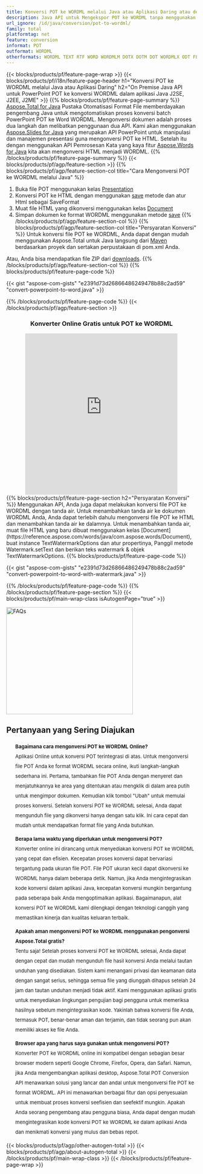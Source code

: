 ```yaml
---
title: Konversi POT ke WORDML melalui Java atau Aplikasi Daring atau dengan Konverter Online gratis 
description: Java API untuk Mengekspor POT ke WORDML tanpa menggunakan Microsoft Word atau PowerPoint atau daring. Uji konverter online POT ke WORDML gratis dengan cepat sebelum mengintegrasikan kode. 
url_ignore: /id/java/conversion/pot-to-wordml/
family: total
platformtag: net
feature: conversion
informat: POT
outformat: WORDML
otherformats: WORDML TEXT RTF WORD WORDMLM DOTX DOTM DOT WORDMLX ODT FLATOPC OTT
---
```

{{< blocks/products/pf/feature-page-wrap >}}
{{< blocks/products/pf/i18n/feature-page-header h1="Konversi POT ke WORDML melalui Java atau Aplikasi Daring" h2="On Premise Java API untuk PowerPoint POT ke konversi WORDML dalam aplikasi Java J2SE, J2EE, J2ME" >}}
{{% blocks/products/pf/feature-page-summary %}}
[Aspose.Total for Java](https://products.aspose.com/total/java/) Pustaka Otomatisasi Format File memberdayakan pengembang Java untuk mengotomatiskan proses konversi batch PowerPoint POT ke Word WORDML. Mengonversi dokumen adalah proses dua langkah dan melibatkan penggunaan dua API. Kami akan menggunakan [Aspose.Slides for Java](https://products.aspose.com/slides/java/) yang merupakan API PowerPoint untuk manipulasi dan manajemen presentasi guna mengonversi POT ke HTML. Setelah itu dengan menggunakan API Pemrosesan Kata yang kaya fitur [Aspose.Words for Java](https://products.aspose.com/words/java/) kita akan mengonversi HTML menjadi WORDML.
{{% /blocks/products/pf/feature-page-summary  %}}
{{< blocks/products/pf/agp/feature-section >}}
{{% blocks/products/pf/agp/feature-section-col title="Cara Mengonversi POT ke WORDML melalui Java" %}}
1. Buka file POT menggunakan kelas [Presentation](https://reference.aspose.com/slides/java/com.aspose.slides/Presentation)
2. Konversi POT ke HTML dengan menggunakan [save](https://reference.aspose.com/slides/java/com.aspose.slides/Presentation#save-java.lang.String-int-com.aspose.slides.ISaveOptions-) metode dan atur Html sebagai SaveFormat
3. Muat file HTML yang dikonversi menggunakan kelas [Document](https://reference.aspose.com/words/java/com.aspose.words/Document)
4. Simpan dokumen ke format WORDML menggunakan metode [save](https://reference.aspose.com/words/java/com.aspose.words/Document#save(java.lang.String,int))
{{% /blocks/products/pf/agp/feature-section-col %}}
{{% blocks/products/pf/agp/feature-section-col title="Persyaratan Konversi" %}}
Untuk konversi file POT ke WORDML, Anda dapat dengan mudah menggunakan Aspose.Total untuk Java langsung dari [Maven](https://releases.aspose.com/total/java/) berdasarkan proyek dan sertakan perpustakaan di pom.xml Anda.

Atau, Anda bisa mendapatkan file ZIP dari [downloads](https://releases.aspose.com/total/java).
{{% /blocks/products/pf/agp/feature-section-col %}}
{{% blocks/products/pf/feature-page-code %}}

{{< gist "aspose-com-gists" "e2391d73d26866486249478b88c2ad59" "convert-powerpoint-to-word.java" >}}


{{% /blocks/products/pf/feature-page-code %}}
{{< /blocks/products/pf/agp/feature-section >}}

<div class="container-fluid agp-content bg-white aboutfile box-1 vh100 section nopbtm">
<div class=container>
<div class=row>
<div class="demobox tc col-md-12 padding-0" align="center">

<h3>Konverter Online Gratis untuk POT ke WORDML</h3>

<iframe style="border: none; height: 426px;" scrolling="no" src="https://total-conversion-app-65z5r2lp.qa.k8s.dynabic.com/?to=wordml&from=pot" id="child-iframe" width="80%"></iframe>

</div></div>
</div></div>
{{% blocks/products/pf/feature-page-section  h2="Persyaratan Konversi" %}}
Menggunakan API, Anda juga dapat melakukan konversi file POT ke WORDML dengan tanda air. Untuk menambahkan tanda air ke dokumen WORDML Anda, Anda dapat terlebih dahulu mengonversi file POT ke HTML dan menambahkan tanda air ke dalamnya. Untuk menambahkan tanda air, muat file HTML yang baru dibuat menggunakan kelas [Document](https://reference.aspose.com/words/java/com.aspose.words/Document), buat instance TextWatermarkOptions dan atur propertinya, Panggil metode Watermark.setText dan berikan teks watermark & objek TextWatermarkOptions.  
{{% blocks/products/pf/feature-page-code %}}

{{< gist "aspose-com-gists" "e2391d73d26866486249478b88c2ad59" "convert-powerpoint-to-word-with-watermark.java" >}}

{{% /blocks/products/pf/feature-page-code  %}}
{{% /blocks/products/pf/feature-page-section %}}
{{< blocks/products/pf/main-wrap-class isAutogenPage="true" >}}
<style>.howtolist li{margin-right: 0!important;line-height: 26px;position: relative;margin-bottom: 10px;font-size: 13px;list-style-type: none;}</style>
<div class="col-md-12 tl bg-gray-dark howtolist section">
  <a class="anchor" name="faqpage"></a>
  <div class="container tl dflex" itemscope="" itemtype="https://schema.org/FAQPage">
      <div class="col-md-4 howtosectiongfx">
          <img class="social-panel-hide-on-mobile" src="https://www.groupdocs.cloud/templates/brand/images/groupdocs/conversion/groupdocs_conversion-brand.png" alt="FAQs" width="335" height="283">
      </div>
      <div class="howtosection col-md-8">
          <div>
              <h2>Pertanyaan yang Sering Diajukan</h2>
              <ul>
                  <li itemscope="" itemprop="mainEntity" itemtype="https://schema.org/Question">
                      <div>
                          <span itemprop="name"><b>Bagaimana cara mengonversi POT ke WORDML Online?</b></span>
                      </div>
                      <div itemscope="" itemprop="acceptedAnswer" itemtype="https://schema.org/Answer">
                          <span itemprop="text">Aplikasi Online untuk konversi POT terintegrasi di atas. Untuk mengonversi file POT Anda ke format WORDML secara online, ikuti langkah-langkah sederhana ini. Pertama, tambahkan file POT Anda dengan menyeret dan menjatuhkannya ke area yang ditentukan atau mengklik di dalam area putih untuk mengimpor dokumen. Kemudian klik tombol "Ubah" untuk memulai proses konversi. Setelah konversi POT ke WORDML selesai, Anda dapat mengunduh file yang dikonversi hanya dengan satu klik. Ini cara cepat dan mudah untuk mendapatkan format file yang Anda butuhkan.</span>
                      </div>
                  </li>
                  <li itemscope="" itemprop="mainEntity" itemtype="https://schema.org/Question">
                      <div>
                          <span itemprop="name"><b>Berapa lama waktu yang diperlukan untuk mengonversi POT?</b></span>
                      </div>
                      <div itemscope="" itemprop="acceptedAnswer" itemtype="https://schema.org/Answer">
                          <span itemprop="text">Konverter online ini dirancang untuk menyediakan konversi POT ke WORDML yang cepat dan efisien. Kecepatan proses konversi dapat bervariasi tergantung pada ukuran file POT. File POT ukuran kecil dapat dikonversi ke WORDML hanya dalam beberapa detik. Namun, jika Anda mengintegrasikan kode konversi dalam aplikasi Java, kecepatan konversi mungkin bergantung pada seberapa baik Anda mengoptimalkan aplikasi. Bagaimanapun, alat konversi POT ke WORDML kami dilengkapi dengan teknologi canggih yang memastikan kinerja dan kualitas keluaran terbaik.</span>
                      </div>
                  </li>
                  <li itemscope="" itemprop="mainEntity" itemtype="https://schema.org/Question">
                      <div>
                          <span itemprop="name"><b>Apakah aman mengonversi POT ke WORDML menggunakan pengonversi Aspose.Total gratis?</b></span>
                      </div>
                      <div itemscope="" itemprop="acceptedAnswer" itemtype="https://schema.org/Answer">
                          <span itemprop="text">Tentu saja! Setelah proses konversi POT ke WORDML selesai, Anda dapat dengan cepat dan mudah mengunduh file hasil konversi Anda melalui tautan unduhan yang disediakan. Sistem kami menangani privasi dan keamanan data dengan sangat serius, sehingga semua file yang diunggah dihapus setelah 24 jam dan tautan unduhan menjadi tidak aktif. Kami menggunakan aplikasi gratis untuk menyediakan lingkungan pengujian bagi pengguna untuk memeriksa hasilnya sebelum mengintegrasikan kode. Yakinlah bahwa konversi file Anda, termasuk POT, benar-benar aman dan terjamin, dan tidak seorang pun akan memiliki akses ke file Anda.</span>
                      </div>
                  </li>                 
                  <li itemscope="" itemprop="mainEntity" itemtype="https://schema.org/Question">
                      <div>
                          <span itemprop="name"><b>Browser apa yang harus saya gunakan untuk mengonversi POT?</b></span>
                      </div>
                      <div itemscope="" itemprop="acceptedAnswer" itemtype="https://schema.org/Answer">
                          <span itemprop="text">Konverter POT ke WORDML online ini kompatibel dengan sebagian besar browser modern seperti Google Chrome, Firefox, Opera, dan Safari. Namun, jika Anda mengembangkan aplikasi desktop, Aspose.Total POT Conversion API menawarkan solusi yang lancar dan andal untuk mengonversi file POT ke format WORDML. API ini menawarkan berbagai fitur dan opsi penyesuaian untuk membuat proses konversi seefisien dan seefektif mungkin. Apakah Anda seorang pengembang atau pengguna biasa, Anda dapat dengan mudah mengintegrasikan kode konversi POT ke WORDML ke dalam aplikasi Anda dan menikmati konversi yang mulus dan bebas repot.</span>
                      </div>
                  </li>
              </ul>
          </div>
      </div>
  </div>
{{< blocks/products/pf/agp/other-autogen-total >}}
{{< blocks/products/pf/agp/about-autogen-total >}}
{{< /blocks/products/pf/main-wrap-class >}}
{{< /blocks/products/pf/feature-page-wrap >}}